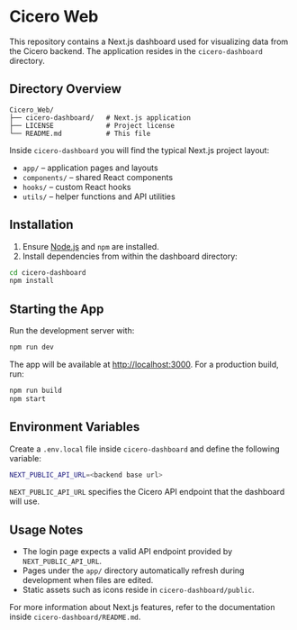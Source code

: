 # Cicero Web

This repository contains a Next.js dashboard used for visualizing data from the Cicero backend. The application resides in the `cicero-dashboard` directory.

## Directory Overview

```
Cicero_Web/
├── cicero-dashboard/   # Next.js application
├── LICENSE             # Project license
└── README.md           # This file
```

Inside `cicero-dashboard` you will find the typical Next.js project layout:

- `app/` – application pages and layouts
- `components/` – shared React components
- `hooks/` – custom React hooks
- `utils/` – helper functions and API utilities

## Installation

1. Ensure [Node.js](https://nodejs.org/) and `npm` are installed.
2. Install dependencies from within the dashboard directory:

```bash
cd cicero-dashboard
npm install
```

## Starting the App

Run the development server with:

```bash
npm run dev
```

The app will be available at [http://localhost:3000](http://localhost:3000).
For a production build, run:

```bash
npm run build
npm start
```

## Environment Variables

Create a `.env.local` file inside `cicero-dashboard` and define the following variable:

```bash
NEXT_PUBLIC_API_URL=<backend base url>
```

`NEXT_PUBLIC_API_URL` specifies the Cicero API endpoint that the dashboard will use.

## Usage Notes

- The login page expects a valid API endpoint provided by `NEXT_PUBLIC_API_URL`.
- Pages under the `app/` directory automatically refresh during development when files are edited.
- Static assets such as icons reside in `cicero-dashboard/public`.

For more information about Next.js features, refer to the documentation inside `cicero-dashboard/README.md`.

